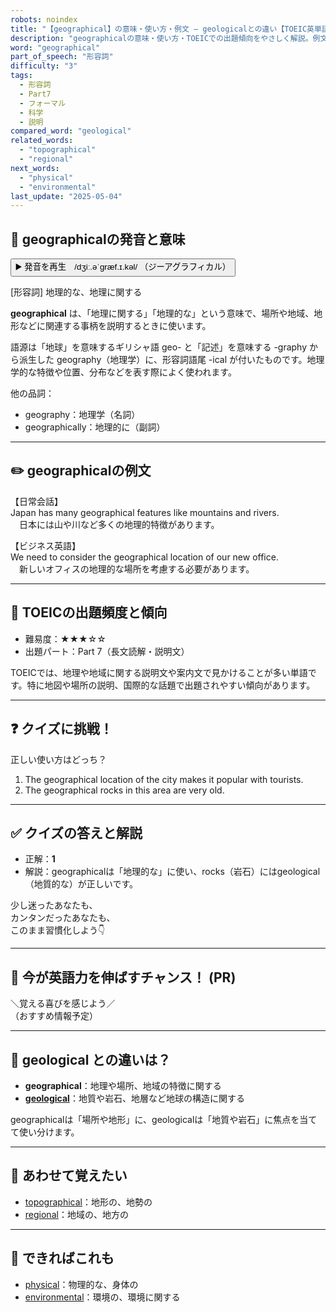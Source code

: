 ```yaml
---
robots: noindex
title: "【geographical】の意味・使い方・例文 ― geologicalとの違い【TOEIC英単語】"
description: "geographicalの意味・使い方・TOEICでの出題傾向をやさしく解説。例文・クイズ付きでgeologicalとの違いもわかりやすく学べます。"
word: "geographical"
part_of_speech: "形容詞"
difficulty: "3"
tags:
  - 形容詞
  - Part7
  - フォーマル
  - 科学
  - 説明
compared_word: "geological"
related_words:
  - "topographical"
  - "regional"
next_words:
  - "physical"
  - "environmental"
last_update: "2025-05-04"
---
```


## 🔰 geographicalの発音と意味

<button class="play-audio" onclick="playTTS('geographical')">
  <span class="play-audio-main">
    ▶️ 発音を再生　/dʒiː.əˈɡræf.ɪ.kəl/
  </span>
  <span class="play-audio-sub">
    （ジーアグラフィカル）
  </span>
</button>

[形容詞] 地理的な、地理に関する

**geographical** は、「地理に関する」「地理的な」という意味で、場所や地域、地形などに関連する事柄を説明するときに使います。

語源は「地球」を意味するギリシャ語 geo- と「記述」を意味する -graphy から派生した geography（地理学）に、形容詞語尾 -ical が付いたものです。地理学的な特徴や位置、分布などを表す際によく使われます。

他の品詞：  
- geography：地理学（名詞）
- geographically：地理的に（副詞）

---

## ✏️ geographicalの例文

【日常会話】  
Japan has many geographical features like mountains and rivers.  
　日本には山や川など多くの地理的特徴があります。

【ビジネス英語】  
We need to consider the geographical location of our new office.  
　新しいオフィスの地理的な場所を考慮する必要があります。

---

## 🎯 TOEICの出題頻度と傾向

- 難易度：★★★☆☆
- 出題パート：Part 7（長文読解・説明文）

TOEICでは、地理や地域に関する説明文や案内文で見かけることが多い単語です。特に地図や場所の説明、国際的な話題で出題されやすい傾向があります。

---

## ❓ クイズに挑戦！

正しい使い方はどっち？

1. The geographical location of the city makes it popular with tourists.  
2. The geographical rocks in this area are very old.

---

## ✅ クイズの答えと解説

- 正解：**1**
- 解説：geographicalは「地理的な」に使い、rocks（岩石）にはgeological（地質的な）が正しいです。

少し迷ったあなたも、  
カンタンだったあなたも、  
このまま習慣化しよう👇️

---

## 🚀 今が英語力を伸ばすチャンス！ (PR)

<div class="info-center">
＼覚える喜びを感じよう／<br>  
（おすすめ情報予定）
</div>

---

## 🤔  geological との違いは？

- **geographical**：地理や場所、地域の特徴に関する
- **[geological](/word/geological/)**：地質や岩石、地層など地球の構造に関する

geographicalは「場所や地形」に、geologicalは「地質や岩石」に焦点を当てて使い分けます。

---

## 🧩 あわせて覚えたい

- [topographical](/word/topographical/)：地形の、地勢の
- [regional](/word/regional/)：地域の、地方の

---

## 📖 できればこれも

- [physical](/word/physical/)：物理的な、身体の
- [environmental](/word/environmental/)：環境の、環境に関する

<!-- cvid: aid29_bid42 -->
